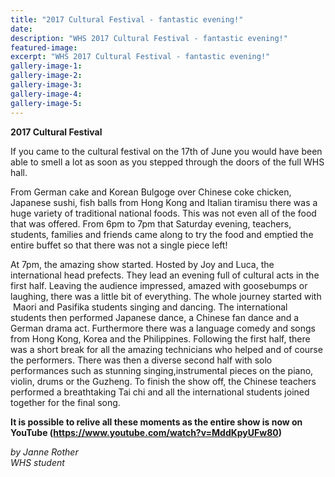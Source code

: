 ```yaml
---
title: "2017 Cultural Festival - fantastic evening!"
date: 
description: "WHS 2017 Cultural Festival - fantastic evening!"
featured-image: 
excerpt: "WHS 2017 Cultural Festival - fantastic evening!"
gallery-image-1: 
gallery-image-2: 
gallery-image-3: 
gallery-image-4: 
gallery-image-5: 
---
```


<p><strong>2017&nbsp;Cultural Festival</strong></p>
<p><span><span>If you came to the cultural festival on the 17th of June you would have been able to smell a lot as soon as you stepped through the doors of the full WHS hall. </span></span></p>
<p><span><span>From German cake and Korean Bulgoge over Chinese coke chicken, Japanese sushi, fish balls from Hong Kong and Italian tiramisu there was a huge variety of traditional national foods. This was not even all of the food that was offered. From 6pm to 7pm that Saturday evening, teachers, students, families and friends came along to try the food and emptied the entire buffet so that there was not a single piece left! </span></span></p>
<p><span><span>At 7pm, the amazing show started. Hosted by Joy and Luca, the international head prefects. They lead an evening full of cultural acts in the first half. Leaving the audience impressed, amazed with goosebumps or laughing, there was a little bit of everything. The whole journey started with &nbsp;Maori and Pasifika students singing and dancing. The international students then performed Japanese dance, a Chinese fan dance and a German drama act. Furthermore there was a language comedy and songs from Hong Kong, Korea and the Philippines. Following the first half, there was a short break for all the amazing technicians who helped and of course the performers. There was then a diverse second half with solo performances such as stunning singing,instrumental pieces on the piano, violin, drums or the Guzheng. To finish the show off, the Chinese teachers performed a breathtaking Tai chi and all the international students joined together for the final song. </span></span></p>
<p><strong>It is possible to relive all these moments as the entire show is now on YouTube (<a title="https://www.youtube.com/watch?v=MddKpyUFw80
Ctrl+Click or tap to follow the link" href="https://www.youtube.com/watch?v=MddKpyUFw80">https://www.youtube.com/watch?v=MddKpyUFw80</a>)</strong></p>
<p><em>by Janne Rother<br />WHS student</em></p>

